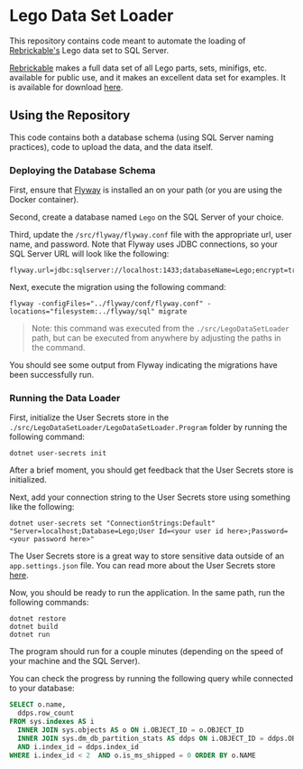 # Lego Data Set Loader

This repository contains code meant to automate the loading of [Rebrickable's](https://rebrickable.com) Lego data set to SQL Server.

[Rebrickable](https://rebrickable.com) makes a full data set of all Lego parts, sets, minifigs, etc. available for public use, and it makes an excellent data set for examples. It is available for download [here](https://rebrickable.com/downloads).

## Using the Repository

This code contains both a database schema (using SQL Server naming practices), code to upload the data, and the data itself.

### Deploying the Database Schema

First, ensure that [Flyway](https://flywaydb.org) is installed an on your path (or you are using the Docker container).

Second, create a database named `Lego` on the SQL Server of your choice.

Third, update the `/src/flyway/flyway.conf` file with the appropriate url, user name, and password. Note that Flyway uses JDBC connections, so your SQL Server URL will look like the following:

```
flyway.url=jdbc:sqlserver://localhost:1433;databaseName=Lego;encrypt=true;trustServerCertificate=true
```

Next, execute the migration using the following command:

```
flyway -configFiles="../flyway/conf/flyway.conf" -locations="filesystem:../flyway/sql" migrate
```

> Note: this command was executed from the `./src/LegoDataSetLoader` path, but can be executed from anywhere by adjusting the paths in the command.

You should see some output from Flyway indicating the migrations have been successfully run.

### Running the Data Loader

First, initialize the User Secrets store in the `./src/LegoDataSetLoader/LegoDataSetLoader.Program` folder by running the following command:

```
dotnet user-secrets init
```

After a brief moment, you should get feedback that the User Secrets store is initialized.

Next, add your connection string to the User Secrets store using something like the following:

```
dotnet user-secrets set "ConnectionStrings:Default" "Server=localhost;Database=Lego;User Id=<your user id here>;Password=<your password here>"
```

The User Secrets store is a great way to store sensitive data outside of an `app.settings.json` file. You can read more about the User Secrets store [here](https://docs.microsoft.com/en-us/aspnet/core/security/app-secrets?view=aspnetcore-6.0&tabs=windows).

Now, you should be ready to run the application. In the same path, run the following commands:

```
dotnet restore
dotnet build
dotnet run
```

The program should run for a couple minutes (depending on the speed of your machine and the SQL Server).

You can check the progress by running the following query while connected to your database:

```sql
SELECT o.name,
  ddps.row_count 
FROM sys.indexes AS i
  INNER JOIN sys.objects AS o ON i.OBJECT_ID = o.OBJECT_ID
  INNER JOIN sys.dm_db_partition_stats AS ddps ON i.OBJECT_ID = ddps.OBJECT_ID
  AND i.index_id = ddps.index_id 
WHERE i.index_id < 2  AND o.is_ms_shipped = 0 ORDER BY o.NAME 
```